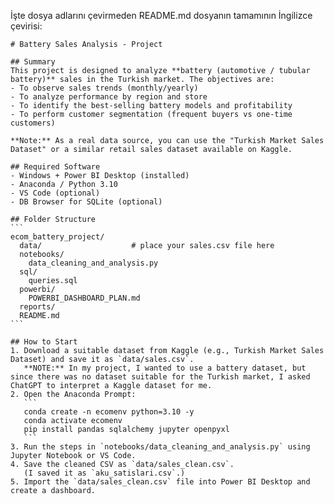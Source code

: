 İşte dosya adlarını çevirmeden README.md dosyanın tamamının İngilizce çevirisi:

````{"id":"80542","variant":"standard","title":"Battery Sales Analysis - English Translation"}
# Battery Sales Analysis - Project

## Summary
This project is designed to analyze **battery (automotive / tubular battery)** sales in the Turkish market. The objectives are:
- To observe sales trends (monthly/yearly)
- To analyze performance by region and store
- To identify the best-selling battery models and profitability
- To perform customer segmentation (frequent buyers vs one-time customers)

**Note:** As a real data source, you can use the "Turkish Market Sales Dataset" or a similar retail sales dataset available on Kaggle.

## Required Software
- Windows + Power BI Desktop (installed)
- Anaconda / Python 3.10
- VS Code (optional)
- DB Browser for SQLite (optional)

## Folder Structure
```
ecom_battery_project/
  data/                    # place your sales.csv file here
  notebooks/
    data_cleaning_and_analysis.py
  sql/
    queries.sql
  powerbi/
    POWERBI_DASHBOARD_PLAN.md
  reports/
  README.md
```

## How to Start
1. Download a suitable dataset from Kaggle (e.g., Turkish Market Sales Dataset) and save it as `data/sales.csv`.  
   **NOTE:** In my project, I wanted to use a battery dataset, but since there was no dataset suitable for the Turkish market, I asked ChatGPT to interpret a Kaggle dataset for me.  
2. Open the Anaconda Prompt:
   ```
   conda create -n ecomenv python=3.10 -y
   conda activate ecomenv
   pip install pandas sqlalchemy jupyter openpyxl
   ```
3. Run the steps in `notebooks/data_cleaning_and_analysis.py` using Jupyter Notebook or VS Code.
4. Save the cleaned CSV as `data/sales_clean.csv`.  
   (I saved it as `aku_satislari.csv`.)
5. Import the `data/sales_clean.csv` file into Power BI Desktop and create a dashboard.

